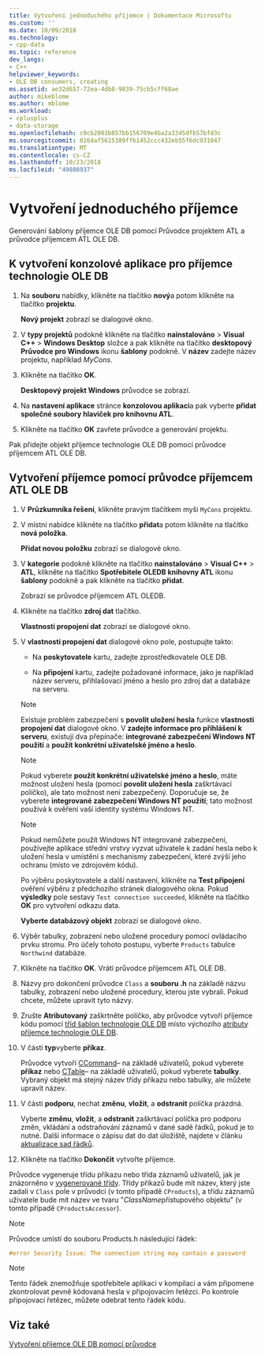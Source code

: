 ```yaml
---
title: Vytvoření jednoduchého příjemce | Dokumentace Microsoftu
ms.custom: ''
ms.date: 10/09/2018
ms.technology:
- cpp-data
ms.topic: reference
dev_langs:
- C++
helpviewer_keywords:
- OLE DB consumers, creating
ms.assetid: ae32d657-72ea-4db8-9839-75cb5cff68ae
author: mikeblome
ms.author: mblome
ms.workload:
- cplusplus
- data-storage
ms.openlocfilehash: c9cb2003b857bb156709e4ba2a3345dfb57bfd3c
ms.sourcegitcommit: 0164af5615389ffb1452ccc432eb55f6dc931047
ms.translationtype: MT
ms.contentlocale: cs-CZ
ms.lasthandoff: 10/23/2018
ms.locfileid: "49808937"
---
```

# <a name="creating-a-simple-consumer"></a>Vytvoření jednoduchého příjemce

Generování šablony příjemce OLE DB pomocí Průvodce projektem ATL a průvodce příjemcem ATL OLE DB.

## <a name="to-create-a-console-application-for-an-ole-db-consumer"></a>K vytvoření konzolové aplikace pro příjemce technologie OLE DB

1. Na **souboru** nabídky, klikněte na tlačítko **nový**a potom klikněte na tlačítko **projektu**.

   **Nový projekt** zobrazí se dialogové okno.

1. V **typy projektů** podokně klikněte na tlačítko **nainstalováno** > **Visual C++** > **Windows Desktop** složce a pak klikněte na tlačítko **desktopový Průvodce pro Windows** ikonu **šablony** podokně. V **název** zadejte název projektu, například *MyCons*.

1. Klikněte na tlačítko **OK**.

   **Desktopový projekt Windows** průvodce se zobrazí.

1. Na **nastavení aplikace** stránce **konzolovou aplikaci**a pak vyberte **přidat společné soubory hlaviček pro knihovnu ATL**.

1. Klikněte na tlačítko **OK** zavřete průvodce a generování projektu.

Pak přidejte objekt příjemce technologie OLE DB pomocí průvodce příjemcem ATL OLE DB.

## <a name="to-create-a-consumer-with-the-atl-ole-db-consumer-wizard"></a>Vytvoření příjemce pomocí průvodce příjemcem ATL OLE DB

1. V **Průzkumníka řešení**, klikněte pravým tlačítkem myši `MyCons` projektu.

1. V místní nabídce klikněte na tlačítko **přidat**a potom klikněte na tlačítko **nová položka**.

   **Přidat novou položku** zobrazí se dialogové okno.

1. V **kategorie** podokně klikněte na tlačítko **nainstalováno** > **Visual C++** > **ATL**, klikněte na tlačítko **Spotřebitele OLEDB knihovny ATL** ikonu **šablony** podokně a pak klikněte na tlačítko **přidat**.

   Zobrazí se průvodce příjemcem ATL OLEDB.

1. Klikněte na tlačítko **zdroj dat** tlačítko.

   **Vlastnosti propojení dat** zobrazí se dialogové okno.

1. V **vlastnosti propojení dat** dialogové okno pole, postupujte takto:

   - Na **poskytovatele** kartu, zadejte zprostředkovatele OLE DB.

   - Na **připojení** kartu, zadejte požadované informace, jako je například název serveru, přihlašovací jméno a heslo pro zdroj dat a databáze na serveru.

   > [!NOTE]
   > Existuje problém zabezpečení s **povolit uložení hesla** funkce **vlastnosti propojení dat** dialogové okno. V **zadejte informace pro přihlášení k serveru**, existují dva přepínače: **integrované zabezpečení Windows NT použití** a **použít konkrétní uživatelské jméno a heslo**.

   > [!NOTE]
   > Pokud vyberete **použít konkrétní uživatelské jméno a heslo**, máte možnost uložení hesla (pomocí **povolit uložení hesla** zaškrtávací políčko), ale tato možnost není zabezpečený. Doporučuje se, že vyberete **integrované zabezpečení Windows NT použití**; tato možnost používá k ověření vaší identity systému Windows NT.

   > [!NOTE]
   > Pokud nemůžete použít Windows NT integrované zabezpečení, používejte aplikace střední vrstvy vyzvat uživatele k zadání hesla nebo k uložení hesla v umístění s mechanismy zabezpečení, které zvýší jeho ochranu (místo ve zdrojovém kódu).

   Po výběru poskytovatele a další nastavení, klikněte na **Test připojení** ověření výběru z předchozího stránek dialogového okna. Pokud **výsledky** pole sestavy `Test connection succeeded`, klikněte na tlačítko **OK** pro vytvoření odkazu data.

   **Vyberte databázový objekt** zobrazí se dialogové okno.

1. Výběr tabulky, zobrazení nebo uložené procedury pomocí ovládacího prvku stromu. Pro účely tohoto postupu, vyberte `Products` tabulce `Northwind` databáze.

1. Klikněte na tlačítko **OK**. Vrátí průvodce příjemcem ATL OLE DB.

1. Názvy pro dokončení průvodce `Class` a **souboru .h** na základě názvu tabulky, zobrazení nebo uložené procedury, kterou jste vybrali. Pokud chcete, můžete upravit tyto názvy.

1. Zrušte **Atributovaný** zaškrtněte políčko, aby průvodce vytvoří příjemce kódu pomocí [tříd šablon technologie OLE DB](../../data/oledb/ole-db-consumer-templates-reference.md) místo výchozího [atributy příjemce technologie OLE DB](../../windows/ole-db-consumer-attributes.md).

1. V části **typ**vyberte **příkaz**.

   Průvodce vytvoří [CCommand](../../data/oledb/ccommand-class.md)– na základě uživatelů, pokud vyberete **příkaz** nebo [CTable](../../data/oledb/ctable-class.md)– na základě uživatelů, pokud vyberete **tabulky**. Vybraný objekt má stejný název třídy příkazu nebo tabulky, ale můžete upravit název.

1. V části **podporu**, nechat **změnu**, **vložit**, a **odstranit** políčka prázdná.

   Vyberte **změnu**, **vložit**, a **odstranit** zaškrtávací políčka pro podporu změn, vkládání a odstraňování záznamů v dané sadě řádků, pokud je to nutné. Další informace o zápisu dat do dat úložiště, najdete v článku [aktualizace sad řádků](../../data/oledb/updating-rowsets.md).

1. Klikněte na tlačítko **Dokončit** vytvořte příjemce.

Průvodce vygeneruje třídu příkazu nebo třída záznamů uživatelů, jak je znázorněno v [vygenerované třídy](../../data/oledb/consumer-wizard-generated-classes.md). Třídy příkazů bude mít název, který jste zadali v `Class` pole v průvodci (v tomto případě `CProducts`), a třídu záznamů uživatele bude mít název ve tvaru "*ClassName*přístupového objektu" (v tomto případě `CProductsAccessor`).

> [!NOTE]
> Průvodce umístí do souboru Products.h následující řádek:

```cpp
#error Security Issue: The connection string may contain a password
```

> [!NOTE]
> Tento řádek znemožňuje spotřebitele aplikaci v kompilaci a vám připomene zkontrolovat pevně kódovaná hesla v připojovacím řetězci. Po kontrole připojovací řetězec, můžete odebrat tento řádek kódu.

## <a name="see-also"></a>Viz také

[Vytvoření příjemce OLE DB pomocí průvodce](../../data/oledb/creating-an-ole-db-consumer-using-a-wizard.md)
